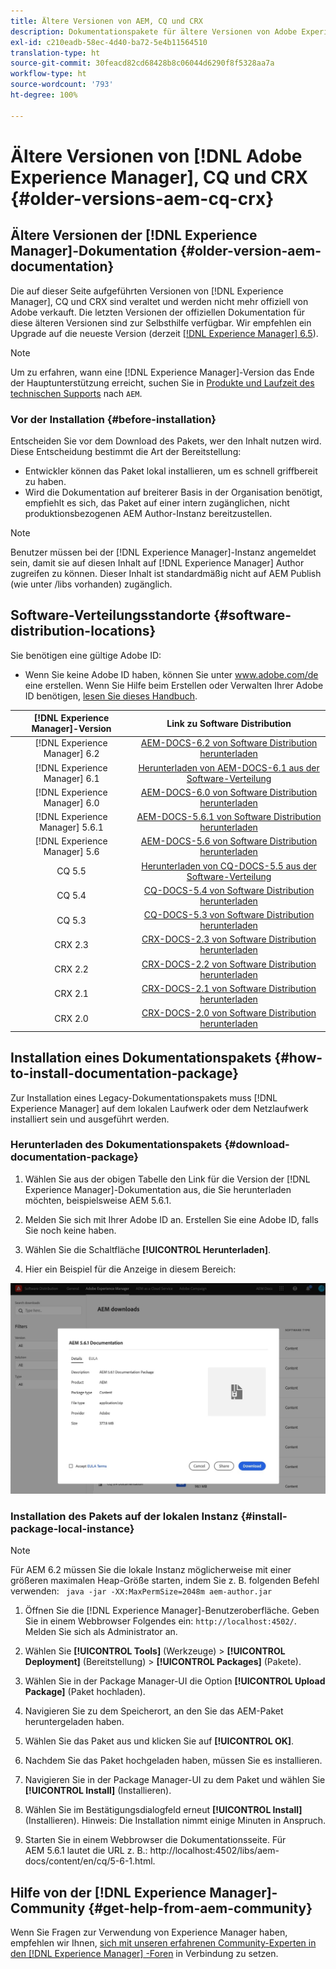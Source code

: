 ```yaml
---
title: Ältere Versionen von AEM, CQ und CRX
description: Dokumentationspakete für ältere Versionen von Adobe Experience Manager, CQ und CRX.
exl-id: c210eadb-58ec-4d40-ba72-5e4b11564510
translation-type: ht
source-git-commit: 30feacd82cd68428b8c06044d6290f8f5328aa7a
workflow-type: ht
source-wordcount: '793'
ht-degree: 100%

---
```


# Ältere Versionen von [!DNL Adobe Experience Manager], CQ und CRX {#older-versions-aem-cq-crx}

## Ältere Versionen der [!DNL Experience Manager]-Dokumentation {#older-version-aem-documentation}

Die auf dieser Seite aufgeführten Versionen von [!DNL Experience Manager], CQ und CRX sind veraltet und werden nicht mehr offiziell von Adobe verkauft. Die letzten Versionen der offiziellen Dokumentation für diese älteren Versionen sind zur Selbsthilfe verfügbar. Wir empfehlen ein Upgrade auf die neueste Version (derzeit [[!DNL Experience Manager] 6.5](https://experienceleague.adobe.com/docs/experience-manager-65.html?lang=de)).

>[!NOTE]
>
>Um zu erfahren, wann eine [!DNL Experience Manager]-Version das Ende der Hauptunterstützung erreicht, suchen Sie in [Produkte und Laufzeit des technischen Supports](https://helpx.adobe.com/de/support/programs/eol-matrix.html) nach `AEM`.

### Vor der Installation {#before-installation}

Entscheiden Sie vor dem Download des Pakets, wer den Inhalt nutzen wird. Diese Entscheidung bestimmt die Art der Bereitstellung:

* Entwickler können das Paket lokal installieren, um es schnell griffbereit zu haben.
* Wird die Dokumentation auf breiterer Basis in der Organisation benötigt, empfiehlt es sich, das Paket auf einer intern zugänglichen, nicht produktionsbezogenen AEM Author-Instanz bereitzustellen.

>[!NOTE]
>
>Benutzer müssen bei der [!DNL Experience Manager]-Instanz angemeldet sein, damit sie auf diesen Inhalt auf [!DNL Experience Manager] Author zugreifen zu können. Dieser Inhalt ist standardmäßig nicht auf AEM Publish (wie unter /libs vorhanden) zugänglich.

## Software-Verteilungsstandorte {#software-distribution-locations}

Sie benötigen eine gültige Adobe ID:

* Wenn Sie keine Adobe ID haben, können Sie unter www.adobe.com/de eine erstellen.
Wenn Sie Hilfe beim Erstellen oder Verwalten Ihrer Adobe ID benötigen, [lesen Sie dieses Handbuch](https://helpx.adobe.com/de/manage-account.html).

| [!DNL Experience Manager]-Version | Link zu Software Distribution |
|:-----------:|:--------------------------------------------------:|
| [!DNL Experience Manager] 6.2 | [AEM-DOCS-6.2 von Software Distribution herunterladen](https://experience.adobe.com/#/downloads/content/software-distribution/en/aem.html?package=/content/software-distribution/en/details.html/content/dam/aem/public/adobe/packages/aem-docs/aem-docs-6-2.zip) |
| [!DNL Experience Manager] 6.1 | [Herunterladen von AEM-DOCS-6.1 aus der Software-Verteilung](https://experience.adobe.com/#/downloads/content/software-distribution/en/aem.html?package=/content/software-distribution/en/details.html/content/dam/aem/public/adobe/packages/aem-docs/aem-6-1.zip) |
| [!DNL Experience Manager] 6.0 | [AEM-DOCS-6.0 von Software Distribution herunterladen](https://experience.adobe.com/#/downloads/content/software-distribution/en/aem.html?package=/content/software-distribution/en/details.html/content/dam/aem/public/adobe/packages/aem-docs/aem-docs-6-0.zip) |
| [!DNL Experience Manager] 5.6.1 | [AEM-DOCS-5.6.1 von Software Distribution herunterladen](https://experience.adobe.com/#/downloads/content/software-distribution/en/aem.html?package=/content/software-distribution/en/details.html/content/dam/aem/public/adobe/packages/aem-docs/aem-docs-5-6-1.zip) |
| [!DNL Experience Manager] 5.6 | [AEM-DOCS-5.6 von Software Distribution herunterladen](https://experience.adobe.com/#/downloads/content/software-distribution/en/aem.html?package=/content/software-distribution/en/details.html/content/dam/aem/public/adobe/packages/aem-docs/aem-docs-5-6.zip) |
| CQ 5.5 | [Herunterladen von CQ-DOCS-5.5 aus der Software-Verteilung](https://experience.adobe.com/#/downloads/content/software-distribution/en/aem.html?package=%2Fcontent%2Fsoftware-distribution%2Fen%2Fdetails.html%2Fcontent%2Fdam%2Faem%2Fpublic%2Fadobe%2Fpackages%2Faem-docs%2Faem-docs-5-5.zip) |
| CQ 5.4 | [CQ-DOCS-5.4 von Software Distribution herunterladen](https://experience.adobe.com/#/downloads/content/software-distribution/en/aem.html?package=/content/software-distribution/en/details.html/content/dam/aem/public/adobe/packages/aem-docs/aem-docs-5-4.zip) |
| CQ 5.3 | [CQ-DOCS-5.3 von Software Distribution herunterladen](https://experience.adobe.com/#/downloads/content/software-distribution/en/aem.html?package=/content/software-distribution/en/details.html/content/dam/aem/public/adobe/packages/aem-docs/aem-docs-5-3.zip) |
| CRX 2.3 | [CRX-DOCS-2.3 von Software Distribution herunterladen](https://experience.adobe.com/#/downloads/content/software-distribution/en/aem.html?package=/content/software-distribution/en/details.html/content/dam/aem/public/adobe/packages/aem-docs/crx-docs-2-3.zip) |
| CRX 2.2 | [CRX-DOCS-2.2 von Software Distribution herunterladen](https://experience.adobe.com/#/downloads/content/software-distribution/en/aem.html?package=/content/software-distribution/en/details.html/content/dam/aem/public/adobe/packages/aem-docs/crx-docs-2-2.zip) |
| CRX 2.1 | [CRX-DOCS-2.1 von Software Distribution herunterladen](https://experience.adobe.com/#/downloads/content/software-distribution/en/aem.html?package=/content/software-distribution/en/details.html/content/dam/aem/public/adobe/packages/aem-docs/crx-docs-2-1.zip) |
| CRX 2.0 | [CRX-DOCS-2.0 von Software Distribution herunterladen](https://experience.adobe.com/#/downloads/content/software-distribution/en/aem.html?package=/content/software-distribution/en/details.html/content/dam/aem/public/adobe/packages/aem-docs/crx-docs-2-0.zip) |

## Installation eines Dokumentationspakets {#how-to-install-documentation-package}

Zur Installation eines Legacy-Dokumentationspakets muss [!DNL Experience Manager] auf dem lokalen Laufwerk oder dem Netzlaufwerk installiert sein und ausgeführt werden.

### Herunterladen des Dokumentationspakets {#download-documentation-package}

1. Wählen Sie aus der obigen Tabelle den Link für die Version der [!DNL Experience Manager]-Dokumentation aus, die Sie herunterladen möchten, beispielsweise AEM 5.6.1.

1. Melden Sie sich mit Ihrer Adobe ID an. Erstellen Sie eine Adobe ID, falls Sie noch keine haben.

1. Wählen Sie die Schaltfläche **[!UICONTROL Herunterladen]**.

1. Hier ein Beispiel für die Anzeige in diesem Bereich:

![Beispiel für Software Distribution](assets/screen_shot_2020-07-10at161922.jpg)

### Installation des Pakets auf der lokalen Instanz {#install-package-local-instance}

>[!NOTE]
>
>Für AEM 6.2 müssen Sie die lokale Instanz möglicherweise mit einer größeren maximalen Heap-Größe starten, indem Sie z. B. folgenden Befehl verwenden: ` java -jar -XX:MaxPermSize=2048m aem-author.jar`

1. Öffnen Sie die [!DNL Experience Manager]-Benutzeroberfläche. Geben Sie in einem Webbrowser Folgendes ein: `http://localhost:4502/`. Melden Sie sich als Administrator an.

1. Wählen Sie **[!UICONTROL Tools]** (Werkzeuge) > **[!UICONTROL Deployment]** (Bereitstellung) > **[!UICONTROL Packages]** (Pakete).

1. Wählen Sie in der Package Manager-UI die Option **[!UICONTROL Upload Package]** (Paket hochladen).

1. Navigieren Sie zu dem Speicherort, an den Sie das AEM-Paket heruntergeladen haben.

1. Wählen Sie das Paket aus und klicken Sie auf **[!UICONTROL OK]**.

1. Nachdem Sie das Paket hochgeladen haben, müssen Sie es installieren.

1. Navigieren Sie in der Package Manager-UI zu dem Paket und wählen Sie **[!UICONTROL Install]** (Installieren).

1. Wählen Sie im Bestätigungsdialogfeld erneut **[!UICONTROL Install]** (Installieren). Hinweis: Die Installation nimmt einige Minuten in Anspruch.

1. Starten Sie in einem Webbrowser die Dokumentationsseite. Für AEM 5.6.1 lautet die URL z. B.: http://localhost:4502/libs/aem-docs/content/en/cq/5-6-1.html.

## Hilfe von der [!DNL Experience Manager]-Community {#get-help-from-aem-community}

Wenn Sie Fragen zur Verwendung von Experience Manager haben, empfehlen wir Ihnen, [sich mit unseren erfahrenen Community-Experten in den  [!DNL Experience Manager] -Foren](https://experienceleaguecommunities.adobe.com/t5/adobe-experience-manager/ct-p/adobe-experience-manager-community) in Verbindung zu setzen.
